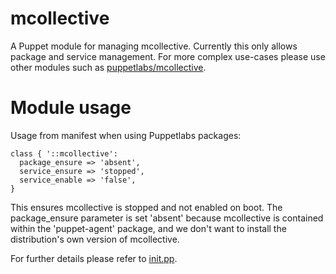 # mcollective

A Puppet module for managing mcollective. Currently this only allows package and 
service management. For more complex use-cases please use other modules such as 
[puppetlabs/mcollective](https://forge.puppet.com/puppet/mcollective).

# Module usage

Usage from manifest when using Puppetlabs packages:

    class { '::mcollective':
      package_ensure => 'absent',
      service_ensure => 'stopped',
      service_enable => 'false',
    }

This ensures mcollective is stopped and not enabled on boot. The package_ensure 
parameter is set 'absent' because mcollective is contained within the 
'puppet-agent' package, and we don't want to install the distribution's own 
version of mcollective.

For further details please refer to [init.pp](manifests/init.pp).
